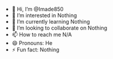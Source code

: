 - 👋 Hi, I’m @Imade850
- 👀 I’m interested in Nothing
- 🌱 I’m currently learning Nothing
- 💞️ I’m looking to collaborate on Nothing
- 📫 How to reach me N/A
- 😄 Pronouns: He
- ⚡ Fun fact: Nothing

<!---
Imade850/Imade850 is a ✨ special ✨ repository because its `README.md` (this file) appears on your GitHub profile.
You can click the Preview link to take a look at your changes.
--->
